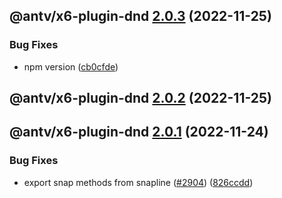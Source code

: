 ## @antv/x6-plugin-dnd [2.0.3](https://github.com/antvis/x6/compare/@antv/x6-plugin-dnd@2.0.2...@antv/x6-plugin-dnd@2.0.3) (2022-11-25)


### Bug Fixes

* npm version ([cb0cfde](https://github.com/antvis/x6/commit/cb0cfdeb4dbe8858569e6899db08ccb9ab8ba4e7))

## @antv/x6-plugin-dnd [2.0.2](https://github.com/antvis/x6/compare/@antv/x6-plugin-dnd@2.0.1...@antv/x6-plugin-dnd@2.0.2) (2022-11-25)

## @antv/x6-plugin-dnd [2.0.1](https://github.com/antvis/x6/compare/@antv/x6-plugin-dnd@2.0.0...@antv/x6-plugin-dnd@2.0.1) (2022-11-24)


### Bug Fixes

* export snap methods from snapline ([#2904](https://github.com/antvis/x6/issues/2904)) ([826ccdd](https://github.com/antvis/x6/commit/826ccdd9a033486ad5b90d666340e46f6c266af7))
